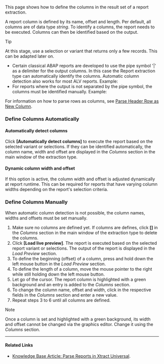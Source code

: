 This page shows how to define the columns in the result set of a report extraction.

A report column is defined by its name, offset and length. Per default, all columns are of data type *string*. To identify a columns, the report needs to be executed. Columns can then be identified based on the output.

Tip

At this stage, use a selection or variant that returns only a few records. This can be adapted later on.

- Certain classical ABAP reports are developed to use the pipe symbol '|' as a delimiter for the output columns. In this case the Report extraction type can automatically identify the columns. Automatic column detection also works for most ALV reports. Example:
- For reports where the output is not separated by the pipe symbol, the columns must be identified manually. Example:

For information on how to parse rows as columns, see [Parse Header Row as New Column](../report-rows-define/#parse-header-row-as-new-column).

### Define Columns Automatically

#### Automatically detect columns

Click **[Automatically detect columns]** to execute the report based on the selected variant or selections. If they can be identified automatically, the column name, width and offset are displayed in the *Columns* section in the main window of the extraction type.

#### Dynamic column width and offset

If this option is active, the column width and offset is adjusted dynamically at report runtime. This can be required for reports that have varying column widths depending on the report's selection criteria.

### Define Columns Manually

When automatic column detection is not possible, the column names, widths and offsets must be set manually.

1. Make sure no columns are defined yet. If columns are defines, click **[]** in the *Columns* section in the main window of the extraction type to delete the columns.
1. Click **[Load live preview]**. The report is executed based on the selected report variant or selections. The output of the report is displayed in the *Load Preview* section.
1. To define the beginning (offset) of a column, press and hold down the left mouse button in the *Load Preview* section.
1. To define the length of a column, move the mouse pointer to the right while still holding down the left mouse button.
1. Let go of the cursor. The report column is highlighted with a green background and an entry is added to the *Columns* section.
1. To change the column name, offset and width, click in the respective fields in the *Columns* section and enter a new value.
1. Repeat steps 3 to 6 until all columns are defined.

Note

Once a column is set and highlighted with a green background, its width and offset cannot be changed via the graphics editor. Change it using the *Columns* section.

______________________________________________________________________

#### Related Links

- [Knowledge Base Article: Parse Reports in Xtract Universal](../../../knowledge-base/parse-reports/).
